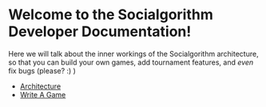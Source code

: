 # Welcome to the Socialgorithm Developer Documentation!

Here we will talk about the inner workings of the Socialgorithm architecture, 
so that you can build your own games, add tournament features, and *even* fix bugs (please? :) )

* [Architecture](./architecture.md)
* [Write A Game](./write-a-game.md)